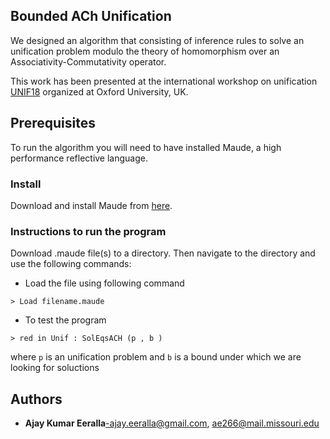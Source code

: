 ## Bounded ACh Unification 


We designed an algorithm that consisting of inference rules to solve an unification problem modulo the theory of homomorphism over an Associativity-Commutativity operator.

This work has been presented at the international workshop on unification [UNIF18](http://unif2018.cic.unb.br) organized at Oxford University, UK.


## Prerequisites 
To run the algorithm you will need to have installed Maude, a high performance reflective language. 

### Install ###
Download and install Maude from [here](http://maude.cs.illinois.edu/w/index.php?title=The_Maude_System).

### Instructions to run the program ###
Download .maude file(s) to a directory. Then navigate to the directory and use the following commands:
* Load the file using following command
```
> Load filename.maude
```
* To test the program
```
> red in Unif : SolEqsACH (p , b )
```
where `p` is an unification problem and `b` is a bound under which we are looking for soluctions

## Authors 

* **Ajay Kumar Eeralla**-ajay.eeralla@gmail.com, ae266@mail.missouri.edu

